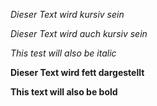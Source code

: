 *Dieser Text wird kursiv sein*

_Dieser Text wird auch kursiv sein_

_This test will also be italic_

**Dieser Text wird fett dargestellt**

__This text will also be bold__
